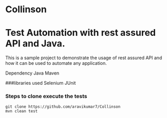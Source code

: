 # Collinson
# Test Automation with rest assured API and Java.
This is a sample project to demonstrate the usage of rest assured API and how it can be used to automate any application.

Dependency
Java
Maven


###libraries used
Selenium
JUnit

### Steps to clone execute the tests
```
git clone https://github.com/aravikumar7/Collinson
mvn clean test
```
